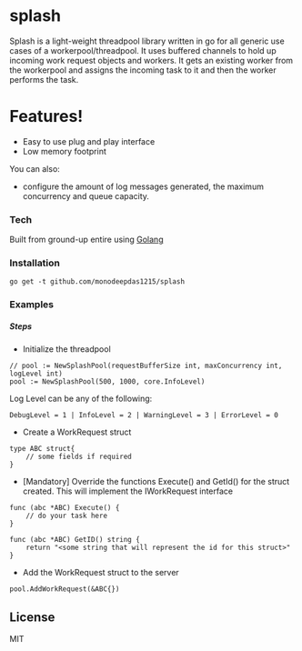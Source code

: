 # splash

Splash is a light-weight threadpool library written in go for all generic use cases of a workerpool/threadpool.
It uses buffered channels to hold up incoming work request objects and workers.
It gets an existing worker from the workerpool and assigns the incoming task to it and then the worker performs the task.

# Features!

  - Easy to use plug and play interface
  - Low memory footprint

You can also:
  - configure the amount of log messages generated, the maximum concurrency and queue capacity.

### Tech

Built from ground-up entire using [Golang](https://golang.org/)

### Installation
`go get -t github.com/monodeepdas1215/splash`

### Examples

##### Steps
- Initialize the threadpool

```
// pool := NewSplashPool(requestBufferSize int, maxConcurrency int, logLevel int)
pool := NewSplashPool(500, 1000, core.InfoLevel)
```
Log Level can be any of the following:

`DebugLevel = 1 | InfoLevel = 2 | WarningLevel = 3 | ErrorLevel = 0`

- Create a WorkRequest struct
```
type ABC struct{
    // some fields if required
}
```
- [Mandatory] Override the functions Execute() and GetId() for the struct created. This will implement the IWorkRequest interface
```
func (abc *ABC) Execute() {
    // do your task here
}

func (abc *ABC) GetID() string {
    return "<some string that will represent the id for this struct>"
}
```
- Add the WorkRequest struct to the server
```
pool.AddWorkRequest(&ABC{})
```
License
-----

MIT